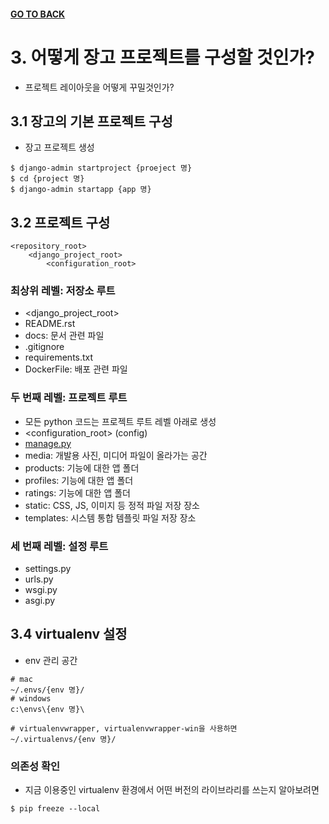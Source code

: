 #### [GO TO BACK](../README.md)

# 3. 어떻게 장고 프로젝트를 구성할 것인가?
- 프로젝트 레이아웃을 어떻게 꾸밀것인가?
## 3.1 장고의 기본 프로젝트 구성
- 장고 프로젝트 생성
``` shell
$ django-admin startproject {proeject 명}
$ cd {project 명}
$ django-admin startapp {app 명}
```

## 3.2 프로젝트 구성
```
<repository_root>
    <django_project_root>
        <configuration_root>
```
### 최상위 레벨: 저장소 루트
- <django_project_root>
- README.rst
- docs: 문서 관련 파일
- .gitignore
- requirements.txt
- DockerFile: 배포 관련 파일

### 두 번째 레벨: 프로젝트 루트
- 모든 python 코드는 프로젝트 루트 레벨 아래로 생성
- <configuration_root> (config)
- [manage.py](../chapter5/README.md)
- media: 개발용 사진, 미디어 파일이 올라가는 공간
- products: 기능에 대한 앱 폴더
- profiles: 기능에 대한 앱 폴더
- ratings: 기능에 대한 앱 폴더
- static: CSS, JS, 이미지 등 정적 파일 저장 장소
- templates: 시스템 통합 템플릿 파일 저장 장소

### 세 번째 레벨: 설정 루트
- settings.py
- urls.py
- wsgi.py
- asgi.py

## 3.4 virtualenv 설정
- env 관리 공간
``` shell
# mac
~/.envs/{env 명}/
# windows
c:\envs\{env 명}\

# virtualenvwrapper, virtualenvwrapper-win을 사용하면
~/.virtualenvs/{env 명}/
```
### 의존성 확인
- 지금 이용중인 virtualenv 환경에서 어떤 버전의 라이브라리를 쓰는지 알아보려면
``` shell
$ pip freeze --local
```
